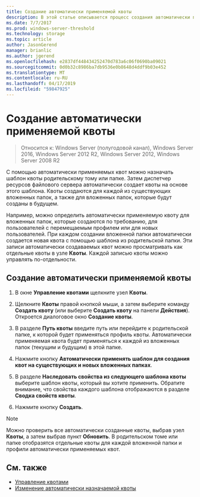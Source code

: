 ```yaml
---
title: Создание автоматически применяемой квоты
description: В этой статье описывается процесс создания автоматически применяемой квоты на основе шаблона квоты
ms.date: 7/7/2017
ms.prod: windows-server-threshold
ms.technology: storage
ms.topic: article
author: JasonGerend
manager: brianlic
ms.author: jgerend
ms.openlocfilehash: e2837df448434252470d783a6c06f0690ba09021
ms.sourcegitcommit: 0d0b32c8986ba7db9536e0b8648d4ddf9b03e452
ms.translationtype: MT
ms.contentlocale: ru-RU
ms.lasthandoff: 04/17/2019
ms.locfileid: "59847925"
---
```

# <a name="create-an-auto-apply-quota"></a>Создание автоматически применяемой квоты

> Относится к: Windows Server (полугодовой канал), Windows Server 2016, Windows Server 2012 R2, Windows Server 2012, Windows Server 2008 R2

С помощью автоматически применяемых квот можно назначать шаблон квоты родительскому тому или папке. Затем диспетчер ресурсов файлового сервера автоматически создает квоты на основе этого шаблона. Квоты создаются для каждой из существующих вложенных папок, а также для вложенных папок, которые будут созданы в будущем.

Например, можно определить автоматически применяемую квоту для вложенных папок, которые создаются по требованию, для пользователей с перемещаемым профилем или для новых пользователей. При каждом создании вложенной папки автоматически создается новая квота с помощью шаблона из родительской папки. Эти записи автоматически создаваемых квот можно просматривать как отдельные квоты в узле **Квоты**. Каждой записью квоты можно управлять по-отдельности.

## <a name="to-create-an-auto-apply-quota"></a>Создание автоматически применяемой квоты

1.  В окне **Управление квотами** щелкните узел **Квоты**.

2.  Щелкните **Квоты** правой кнопкой мыши, а затем выберите команду **Создать квоту** (или выберите **Создать квоту** на панели **Действия**). Откроется диалоговое окно **Создание квоты**.

3.  В разделе **Путь квоты** введите путь или перейдите к родительской папке, к которой будет применяться профиль квоты. Автоматически применяемая квота будет применяться к каждой из вложенных папок (текущим и будущим) в этой папке.

4.  Нажмите кнопку **Автоматически применять шаблон для создания квот на существующих и новых вложенных папках**.

5.  В разделе **Наследовать свойства из следующего шаблона квоты** выберите шаблон квоты, который вы хотите применить. Обратите внимание, что свойства каждого шаблона отображаются в разделе **Сводка свойств квоты**.

6.  Нажмите кнопку **Создать**.

> [!Note]
> Можно проверить все автоматически созданные квоты, выбрав узел **Квоты**, а затем выбрав пункт **Обновить**. В родительском томе или папке отобразятся отдельные квоты для каждой вложенной папки и профили автоматически применяемых квот.

## <a name="see-also"></a>См. также

-   [Управление квотами](quota-management.md)
-   [Изменение автоматически назначаемой квоты](edit-auto-apply-quota-properties.md)